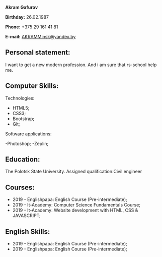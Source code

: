 **Akram Gafurov**

**Birthday:** 26.02.1987

**Phone:** +375 29 161 41 81

**E-mail:** AKRAMMinsk@yandex.by

## **Personal statement:**

I want to get a new modern profession. And i am sure that rs-school help me.

## **Computer Skills:**

Technologies:

- HTML5;
- CSS3;
- Bootstrap;
- Git;

Software applications:

-Photoshop;
-Zeplin;

## **Education:**

The Polotsk State University. Assigned qualification:Civil engineer

## **Courses:**

- 2019 - Englishpapa: English Course (Pre-intermediate);
- 2019 - It-Academy: Computer Science Fundamentals Course;
- 2019 - It-Academy: Website development with HTML, CSS & JAVASCRIPT;

## **English Skills:**

- 2019 - Englishpapa: English Course (Pre-intermediate);
- 2019 - Englishpapa: English Course (Pre-intermediate);

